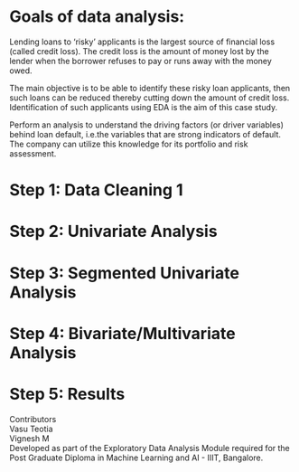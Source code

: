 
# Goals of data analysis:
Lending loans to ‘risky’ applicants is the largest source of financial loss
(called credit loss). The credit loss is the amount of money lost by the lender 
when the borrower refuses to pay or runs away with the money owed.  

The main objective is to be able to identify these risky loan applicants, 
then such loans can be reduced thereby cutting down the amount of credit loss. 
Identification of such applicants using EDA is the aim of this case study.   

Perform an analysis to understand the driving factors (or driver variables)
behind loan default, i.e.the variables that are strong indicators of default.  
The company can utilize this knowledge for its portfolio and risk assessment. 

# Step 1: Data Cleaning 1
# Step 2: Univariate Analysis
# Step 3: Segmented Univariate Analysis
# Step 4: Bivariate/Multivariate Analysis
# Step 5: Results <br/>
Contributors <br/>
Vasu Teotia <br/>
Vignesh M <br/>
Developed as part of the Exploratory Data Analysis Module required for the Post Graduate Diploma in Machine Learning and AI - IIIT, Bangalore.
